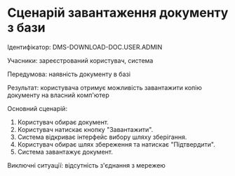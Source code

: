 # Сценарій завантаження документу з бази

Ідентифікатор: DMS-DOWNLOAD-DOC.USER.ADMIN

Учасники: зареєстрований користувач, система

Передумова: наявність документу в базі

Результат: користувача отримує можливість завантажити копію документу на власний комп'ютер

Основний сценарій:
   1. Користувач обирає документ.
   2. Користувач натискає кнопку "Завантажити".
   3. Система відкриває інтерфейс вибору шляху зберігання.
   4. Користувач обирає шлях збереження та натискає "Підтвердити".
   5. Система завантажує документ. 
   
Виключні ситуації: відсутність з'єднання з мережею
